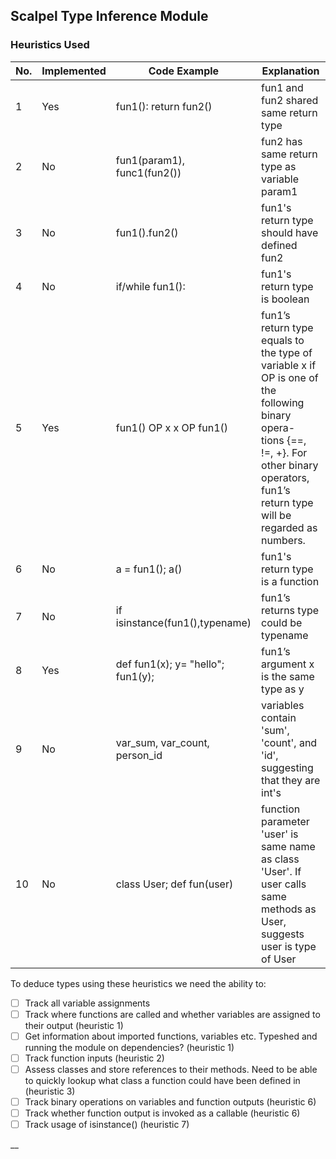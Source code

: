 ## Scalpel Type Inference Module

### Heuristics Used

| No.    | Implemented | Code Example                         | Explanation
| ------ | ------------| ------------------------------       | ---------------------------------------------------------
| 1      | Yes         |  fun1(): return fun2()               | fun1 and fun2 shared same return type
| 2      | No          |  fun1(param1), func1(fun2())         | fun2 has same return type as variable param1
| 3      | No          |  fun1().fun2()                       | fun1's return type should have defined fun2
| 4      | No          |  if/while fun1():                    | fun1's return type is boolean
| 5      | Yes         |  fun1() OP x x OP fun1()             | fun1’s return type equals to the type of variable x if OP is one of the following binary opera- tions {==, !=, +}. For other binary operators, fun1’s return type will be regarded as numbers.
| 6      | No          |  a = fun1(); a()                     | fun1's return type is a function
| 7      | No          |  if isinstance(fun1(),typename)      | fun1’s returns type could be typename
| 8      | Yes         |  def fun1(x); y= "hello"; fun1(y);   | fun1’s argument x is the same type as y
| 9      | No          |  var_sum, var_count, person_id       | variables contain 'sum', 'count', and 'id', suggesting that they are int's
| 10     | No          |  class User; def fun(user)           | function parameter 'user' is same name as class 'User'. If user calls same methods as User, suggests user is type of User

To deduce types using these heuristics we need the ability to:
- [ ] Track all variable assignments
- [ ] Track where functions are called and whether variables are assigned to their output (heuristic 1)
- [ ] Get information about imported functions, variables etc. Typeshed and running the module on dependencies? (heuristic 1)
- [ ] Track function inputs (heuristic 2)
- [ ] Assess classes and store references to their methods. Need to be able to quickly lookup what class a function could have been defined in (heuristic 3)
- [ ] Track binary operations on variables and function outputs (heuristic 6)
- [ ] Track whether function output is invoked as a callable (heuristic 6)
- [ ] Track usage of isinstance() (heuristic 7)

__
